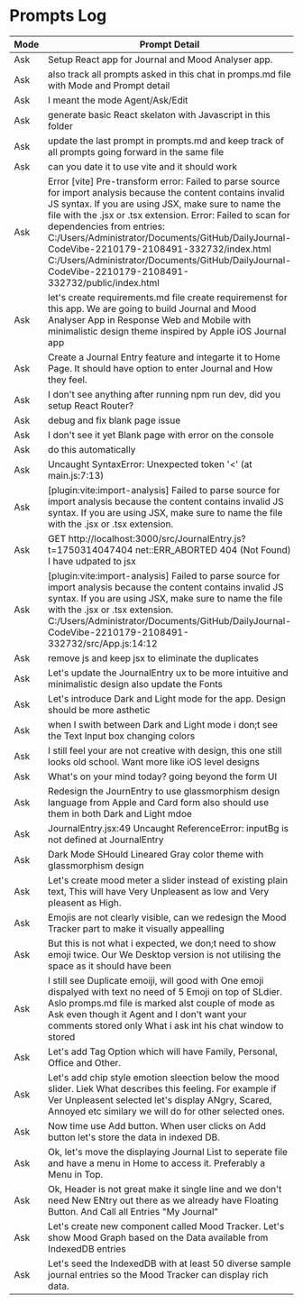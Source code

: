 # Prompts Log

| Mode  | Prompt Detail |
|-------|--------------|
| Ask   | Setup React app for Journal and Mood Analyser app. |
| Ask   | also track all prompts asked in this chat in promps.md file with Mode and Prompt detail |
| Ask   | I meant the mode Agent/Ask/Edit |
| Ask   | generate basic React skelaton with Javascript in this folder |
| Ask   | update the last prompt in prompts.md and keep track of all prompts going forward in the same file |
| Ask   | can you date it to use vite and it should work |
| Ask   | Error [vite] Pre-transform error: Failed to parse source for import analysis because the content contains invalid JS syntax. If you are using JSX, make sure to name the file with the .jsx or .tsx extension. Error:   Failed to scan for dependencies from entries: C:/Users/Administrator/Documents/GitHub/DailyJournal-CodeVibe-2210179-2108491-332732/index.html C:/Users/Administrator/Documents/GitHub/DailyJournal-CodeVibe-2210179-2108491-332732/public/index.html |
| Ask   | let's create requirements.md file create requiremenst for this app. We are going to build Journal and Mood Analyser App in Response Web and Mobile with minimalistic design theme inspired by Apple iOS Journal app |
| Ask   | Create a Journal Entry feature and integarte it to Home Page. It should have option to enter Journal and How they feel. |
| Ask   | I don't see anything after running npm run dev, did you setup React Router? |
| Ask   | debug and fix blank page issue |
| Ask   | I don't see it yet Blank page with error on the console |
| Ask   | do this automatically |
| Ask   | Uncaught SyntaxError: Unexpected token '<' (at main.js:7:13) |
| Ask   | [plugin:vite:import-analysis] Failed to parse source for import analysis because the content contains invalid JS syntax. If you are using JSX, make sure to name the file with the .jsx or .tsx extension. |
| Ask   | GET http://localhost:3000/src/JournalEntry.js?t=1750314047404 net::ERR_ABORTED 404 (Not Found) I have udpated to jsx |
| Ask   | [plugin:vite:import-analysis] Failed to parse source for import analysis because the content contains invalid JS syntax. If you are using JSX, make sure to name the file with the .jsx or .tsx extension. C:/Users/Administrator/Documents/GitHub/DailyJournal-CodeVibe-2210179-2108491-332732/src/App.js:14:12 |
| Ask   | remove js and keep jsx to eliminate the duplicates |
| Ask   | Let's update the JournalEntry ux to be more intuitive and minimalistic design also update the Fonts |
| Ask   | Let's introduce Dark and Light mode for the app. Design should be more asthetic |
| Ask   | when I swith between Dark and Light mode i don;t see the Text Input box changing colors |
| Ask   | I still feel your are not creative with design, this one still looks old school. Want more like iOS level designs |
| Ask   | What's on your mind today? going beyond the form UI |
| Ask   | Redesign the JournEntry to use glassmorphism design language from Apple and Card form also should use them in both Dark and Light mdoe |
| Ask   | JournalEntry.jsx:49 Uncaught ReferenceError: inputBg is not defined at JournalEntry |
| Ask   | Dark Mode SHould Lineared Gray color theme with glassmorphism design |
| Ask   | Let's create mood meter a slider instead of existing plain text, This will have Very Unpleasent as low and Very pleasent as High. |
| Ask   | Emojis are not clearly visible, can we redesign the Mood Tracker part to make it visually appealling |
| Ask   | But this is not what i expected, we don;t need to show emoji twice. Our We Desktop version is not utilising the space as it should have been |
| Ask   | I still see Duplicate emoiji, will good with One emoji dispalyed with text no need of 5 Emoji on top of SLdier. Aslo promps.md file is marked alst couple of mode as Ask even though it Agent and I don't want your comments stored only What i ask int his chat window to stored |
| Ask   | Let's add Tag Option which will have Family, Personal, Office and Other. |
| Ask   | Let's add chip style emotion sleection below the mood slider. Liek What describes this feeling. For example if Ver Unpleasent selected let's display ANgry, Scared, Annoyed etc similary we will do for other selected ones. |
| Ask   | Now time use Add button. When user clicks on Add button let's store the data in indexed DB. |
| Ask   | Ok, let's move the displaying Journal List to seperate file and have a menu in Home to access it. Preferably a Menu in Top. |
| Ask   | Ok, Header is not great make it single line and we don't need New ENtry out there as we already have Floating Button. And Call all Entries "My Journal" |
| Ask   | Let's create new component called Mood Tracker. Let's show Mood Graph based on the Data available from IndexedDB entries |
| Ask   | Let's seed the IndexedDB with at least 50 diverse sample journal entries so the Mood Tracker can display rich data. |
